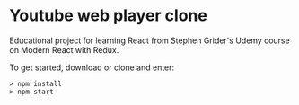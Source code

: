 # Youtube web player clone

Educational project for learning React from Stephen Grider's Udemy course on Modern React with Redux.

To get started, download or clone and enter:
```
> npm install
> npm start
```